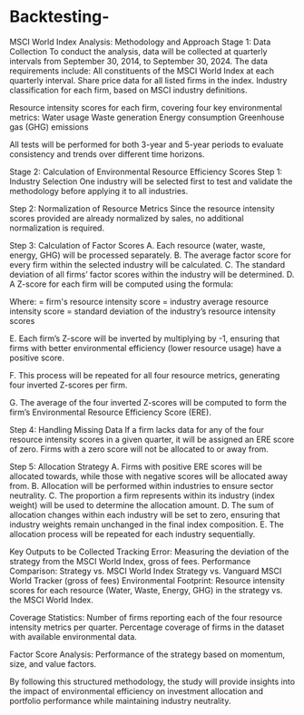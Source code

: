 # Backtesting-
MSCI World Index Analysis: Methodology and Approach
Stage 1: Data Collection
To conduct the analysis, data will be collected at quarterly intervals from September 30, 2014, to September 30, 2024. The data requirements include:
All constituents of the MSCI World Index at each quarterly interval.
Share price data for all listed firms in the index.
Industry classification for each firm, based on MSCI industry definitions.

Resource intensity scores for each firm, covering four key environmental metrics:
Water usage
Waste generation
Energy consumption
Greenhouse gas (GHG) emissions

All tests will be performed for both 3-year and 5-year periods to evaluate consistency and trends over different time horizons.

Stage 2: Calculation of Environmental Resource Efficiency Scores
Step 1: Industry Selection
One industry will be selected first to test and validate the methodology before applying it to all industries.

Step 2: Normalization of Resource Metrics
Since the resource intensity scores provided are already normalized by sales, no additional normalization is required.

Step 3: Calculation of Factor Scores
A. Each resource (water, waste, energy, GHG) will be processed separately.
B. The average factor score for every firm within the selected industry will be calculated.
C. The standard deviation of all firms’ factor scores within the industry will be determined.
D. A Z-score for each firm will be computed using the formula:

Where:
 = firm's resource intensity score
 = industry average resource intensity score
 = standard deviation of the industry’s resource intensity scores

E. Each firm’s Z-score will be inverted by multiplying by -1, ensuring that firms with better environmental efficiency (lower resource usage) have a positive score.

F. This process will be repeated for all four resource metrics, generating four inverted Z-scores per firm.

G. The average of the four inverted Z-scores will be computed to form the firm’s Environmental Resource Efficiency Score (ERE).

Step 4: Handling Missing Data
If a firm lacks data for any of the four resource intensity scores in a given quarter, it will be assigned an ERE score of zero. Firms with a zero score will not be allocated to or away from.

Step 5: Allocation Strategy
A. Firms with positive ERE scores will be allocated towards, while those with negative scores will be allocated away from.
B. Allocation will be performed within industries to ensure sector neutrality.
C. The proportion a firm represents within its industry (index weight) will be used to determine the allocation amount.
D. The sum of allocation changes within each industry will be set to zero, ensuring that industry weights remain unchanged in the final index composition.
E. The allocation process will be repeated for each industry sequentially.

Key Outputs to be Collected
Tracking Error: Measuring the deviation of the strategy from the MSCI World Index, gross of fees.
Performance Comparison:
Strategy vs. MSCI World Index
Strategy vs. Vanguard MSCI World Tracker (gross of fees)
Environmental Footprint:
Resource intensity scores for each resource (Water, Waste, Energy, GHG) in the strategy vs. the MSCI World Index.

Coverage Statistics:
Number of firms reporting each of the four resource intensity metrics per quarter.
Percentage coverage of firms in the dataset with available environmental data.

Factor Score Analysis:
Performance of the strategy based on momentum, size, and value factors.

By following this structured methodology, the study will provide insights into the impact of environmental efficiency on investment allocation and portfolio performance while maintaining industry neutrality.

